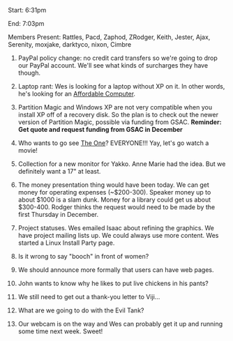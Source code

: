 Start: 6:31pm </p><p>
End: 7:03pm </p><p>
Members Present: Rattles, Pacd, Zaphod, ZRodger, Keith, Jester, Ajax, Serenity, moxjake, darktyco, nixon, Cimbre </p><p>
1. PayPal policy change: no credit card transfers so we're going to drop our PayPal account.  We'll see what kinds of surcharges they have though. </p><p>
2. Laptop rant: Wes is looking for a laptop without XP on it.  In other words, he's looking for an <a href="http://www.affordablecomputers.com">Affordable Computer</a>. </p><p>
3. Partition Magic and Windows XP are not very compatible when you install XP off of a recovery disk. So the plan is to check out the newer version of Partition Magic, possible via funding from GSAC. <b>Reminder: Get quote and request funding from GSAC in December</b> </p><p>
4. Who wants to go see <u>The One</u>?  EVERYONE!!! Yay, let's go watch a movie! </p><p>
5. Collection for a new monitor for Yakko.  Anne Marie had the idea.  But we definitely want a 17" at least. </p><p>
6. The money presentation thing would have been today.  We can get money for operating expenses  (~$200-300).  Speaker money up to about $1000 is a slam dunk.  Money for a library could get us about $300-400.  Rodger thinks the request would need to be made by the first Thursday in December. </p><p>
7. Project statuses.  Wes emailed Isaac about refining the graphics.  We have project mailing lists up.  We could always use more content.  Wes started a Linux Install Party page. </p><p>
8. Is it wrong to say "booch" in front of women? </p><p>
9. We should announce more formally that users can have web pages. </p><p>
10. John wants to know why he likes to put live chickens in his pants? </p><p>
11. We still need to get out a thank-you letter to Viji... </p><p>
12. What are we going to do with the Evil Tank? </p><p>
13. Our webcam is on the way and Wes can probably get it up and running some time next week.  Sweet! </p>
